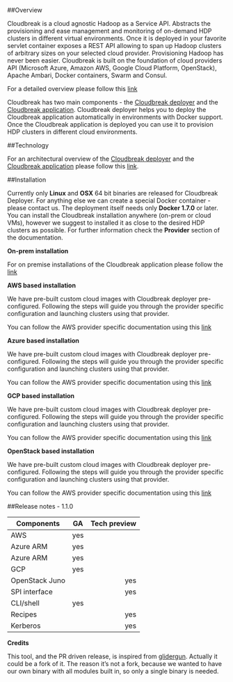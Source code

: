 ##Overview

Cloudbreak is a cloud agnostic Hadoop as a Service API. Abstracts the provisioning and ease management and monitoring of on-demand HDP clusters in different virtual environments. Once it is deployed in your favorite servlet container exposes a REST API allowing to span up Hadoop clusters of arbitrary sizes on your selected cloud provider. Provisioning Hadoop has never been easier.
Cloudbreak is built on the foundation of cloud providers API (Microsoft Azure, Amazon AWS, Google Cloud Platform, OpenStack), Apache Ambari, Docker containers, Swarm and Consul.

For a detailed overview please follow this [link](overview.md)

Cloudbreak has two main components - the [Cloudbreak deployer](http://sequenceiq.com/cloudbreak-deployer) and the [Cloudbreak application](http://sequenceiq.com/cloudbreak). Cloudbreak deployer helps you to deploy the Cloudbreak application automatically in environments with Docker support. Once the Cloudbreak application is deployed you can use it to provision HDP clusters in different cloud environments.

##Technology

For an architectural overview of the [Cloudbreak deployer](http://sequenceiq.com/cloudbreak-deployer) and the [Cloudbreak application](http://sequenceiq.com/cloudbreak) please follow this [link](technology.md).

##Installation

Currently only **Linux** and **OSX** 64 bit binaries are released for Cloudbreak Deployer. For anything else we can create a special Docker container - please contact us. The deployment itself needs only **Docker 1.7.0** or later. You can install the Cloudbreak installation anywhere (on-prem or cloud VMs), however we suggest to installed it as close to the desired HDP clusters as possible. For further information check the **Provider** section of the documentation.

**On-prem installation**

For on premise installations of the Cloudbreak application please follow the [link](onprem.md)

**AWS based installation**

We have pre-built custom cloud images with Cloudbreak deployer pre-configured. Following the steps will guide you through the provider specific configuration and launching clusters using that provider.

You can follow the AWS provider specific documentation using this [link](aws.md)

**Azure based installation**

We have pre-built custom cloud images with Cloudbreak deployer pre-configured. Following the steps will guide you through the provider specific configuration and launching clusters using that provider.

You can follow the AWS provider specific documentation using this [link](azure.md)

**GCP based installation**

We have pre-built custom cloud images with Cloudbreak deployer pre-configured. Following the steps will guide you through the provider specific configuration and launching clusters using that provider.

You can follow the AWS provider specific documentation using this [link](gcp.md)

**OpenStack based installation**

We have pre-built custom cloud images with Cloudbreak deployer pre-configured. Following the steps will guide you through the provider specific configuration and launching clusters using that provider.

You can follow the AWS provider specific documentation using this [link](openstack.md)

##Release notes - 1.1.0

| Components    | GA            | Tech preview  |
| ------------- |:-------------:| -----:|
| AWS   | yes |
| Azure ARM   | yes      |    |
| Azure ARM   | yes      |    |
| GCP  | yes      |    |
| OpenStack Juno   |       | yes   |
| SPI interface   |       | yes   |
| CLI/shell  |   yes    |    |
| Recipes  |       | yes   |
| Kerberos   |       | yes   |

**Credits**

This tool, and the PR driven release, is inspired from [glidergun](https://github.com/gliderlabs/glidergun). Actually it
could be a fork of it. The reason it’s not a fork, because we wanted to have our own binary with all modules
built in, so only a single binary is needed.
